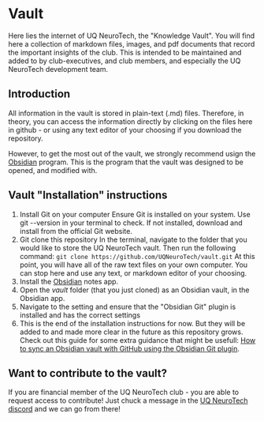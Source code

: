 # Vault
Here lies the internet of UQ NeuroTech, the "Knowledge Vault". You will find here a collection of markdown files, images, and pdf documents that record the important insights of the club. This is intended to be maintained and added to by club-executives, and club members, and especially the UQ NeuroTech development team. 

## Introduction

All information in the vault is stored in plain-text (.md) files. 
Therefore, in theory, you can access the information directly by clicking on the files here in github - or using any text editor of your choosing if you download the repository. 

However, to get the most out of the vault, we strongly recommend usign the [Obsidian](https://obsidian.md/) program. This is the program that the vault was designed to be opened, and modified with. 

## Vault "Installation" instructions

1. Install Git on your computer
Ensure Git is installed on your system. Use git --version in your terminal to check. If not installed, download and install from the official Git website.
2. Git clone this repository
In the terminal, navigate to the folder that you would like to store the UQ NeuroTech vault. Then run the following command: `git clone https://github.com/UQNeuroTech/vault.git`
At this point, you will have all of the raw text files on your own computer. You can stop here and use any text, or markdown editor of your choosing. 
3. Install the [Obsidian](https://obsidian.md/) notes app.
4. Open the *vault* folder (that you just cloned) as an Obsidian vault, in the Obsidian app.
5. Navigate to the setting and ensure that the "Obsidian Git" plugin is installed and has the correct settings
6. This is the end of the installation instructions for now. But they will be added to and made more clear in the future as this repository grows. Check out this guide for some extra guidance that might be usefull: [How to sync an Obsidian vault with GitHub using the Obsidian Git plugin](https://eightify.app/media/how-to-sync-an-obsidian-vault-with-github-using-the-obsidian#autosync-a-user-friendly-approach).

## Want to contribute to the vault?

If you are financial member of the UQ NeuroTech club - you are able to request access to contribute! Just chuck a message in the [UQ NeuroTech discord](https://discord.gg/knQSGz3tdS) and we can go from there! 